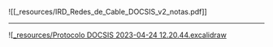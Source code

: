![[_resources/IRD_Redes_de_Cable_DOCSIS_v2_notas.pdf]]

---

![[_resources/Protocolo DOCSIS 2023-04-24 12.20.44.excalidraw](_resources/Protocolo%20DOCSIS%202023-04-24%2012.20.44.excalidraw.md)